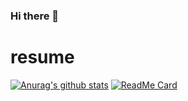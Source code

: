 ### Hi there 👋
# resume #
[![Anurag's github stats](https://github-readme-stats.vercel.app/api?username=AmbroseRen)](https://github.com/AmbroseRen/github-readme-stats)
[![ReadMe Card](https://github-readme-stats.vercel.app/api/pin/?username=AmbroseRen&repo=github-readme-stats)](https://github.com/AmbroseRen/github-readme-stats)

<!--
**AmbroseRen/AmbroseRen** is a ✨ _special_ ✨ repository because its `README.md` (this file) appears on your GitHub profile.

Here are some ideas to get you started:

- 🔭 I’m currently working on ...
- 🌱 I’m currently learning ...
- 👯 I’m looking to collaborate on ...
- 🤔 I’m looking for help with ...
- 💬 Ask me about ...
- 📫 How to reach me: ...
- 😄 Pronouns: ...
- ⚡ Fun fact: ...
-->

